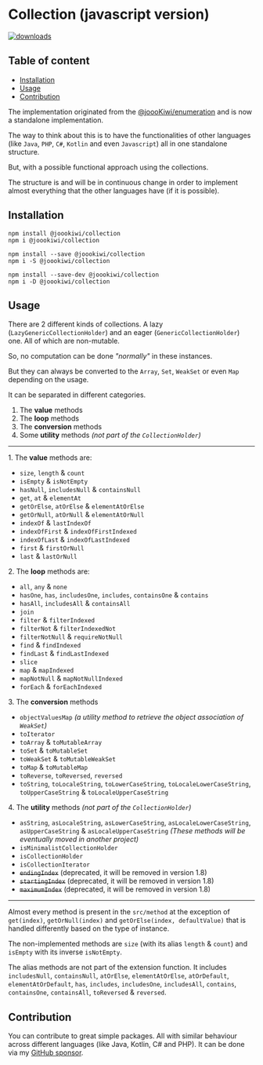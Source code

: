 # Collection (javascript version)
[![downloads](https://img.shields.io/npm/dt/@joookiwi/collection.svg)](https://npm-stat.com/charts.html?package=@joookiwi/collection)

## Table of content
* [Installation](#installation)
* [Usage](#usage)
* [Contribution](#contribution)

The implementation originated from the [@joooKiwi/enumeration](https://github.com/joooKiwi/enumeration)
and is now a standalone implementation.

The way to think about this is to have the functionalities of other languages
(like `Java`, `PHP`, `C#`, `Kotlin` and even `Javascript`)
all in one standalone structure.

But, with a possible functional approach using the collections.

The structure is and will be in continuous change in order
to implement almost everything that the other languages have (if it is possible).

## Installation
```
npm install @joookiwi/collection
npm i @joookiwi/collection

npm install --save @joookiwi/collection
npm i -S @joookiwi/collection

npm install --save-dev @joookiwi/collection
npm i -D @joookiwi/collection
```

## Usage

There are 2 different kinds of collections.
A lazy (`LazyGenericCollectionHolder`) and an eager (`GenericCollectionHolder`) one.
All of which are non-mutable.

So, no computation can be done _"normally"_ in these instances.

But they can always be converted to the `Array`, `Set`, `WeakSet` or even `Map` depending on the usage.

It can be separated in different categories.
1. The **value** methods
2. The **loop** methods
3. The **conversion** methods
4. Some **utility** methods _(not part of the `CollectionHolder`)_

---
<span>1.</span> The **value** methods are:
 - `size`, `length` & `count`
 - `isEmpty` & `isNotEmpty`
 - `hasNull`, `includesNull` & `containsNull`
 - `get`, `at` & `elementAt`
 - `getOrElse`, `atOrElse` & `elementAtOrElse`
 - `getOrNull`, `atOrNull` & `elementAtOrNull`
 - `indexOf` & `lastIndexOf`
 - `indexOfFirst` & `indexOfFirstIndexed`
 - `indexOfLast` & `indexOfLastIndexed`
 - `first` & `firstOrNull`
 - `last` & `lastOrNull`

<span>2.</span> The **loop** methods are:
 - `all`, `any` & `none`
 - `hasOne`, `has`, `includesOne`, `includes`, `containsOne` & `contains`
 - `hasAll`, `includesAll` & `containsAll`
 - `join`
 - `filter` & `filterIndexed`
 - `filterNot` & `filterIndexedNot`
 - `filterNotNull` & `requireNotNull`
 - `find` & `findIndexed`
 - `findLast` & `findLastIndexed`
 - `slice`
 - `map` & `mapIndexed`
 - `mapNotNull` & `mapNotNullIndexed`
 - `forEach` & `forEachIndexed`

<span>3.</span> The **conversion** methods
 - `objectValuesMap` _(a utility method to retrieve the object association of `WeakSet`)_
 - `toIterator`
 - `toArray` & `toMutableArray`
 - `toSet` & `toMutableSet`
 - `toWeakSet` & `toMutableWeakSet`
 - `toMap` & `toMutableMap`
 - `toReverse`, `toReversed`, `reversed`
 - `toString`, `toLocaleString`, `toLowerCaseString`, `toLocaleLowerCaseString`, `toUpperCaseString` & `toLocaleUpperCaseString`

<span>4.</span> The **utility** methods _(not part of the `CollectionHolder`)_
 - `asString`, `asLocaleString`, `asLowerCaseString`, `asLocaleLowerCaseString`, `asUpperCaseString` & `asLocaleUpperCaseString`
   _(These methods will be eventually moved in another project)_
 - `isMinimalistCollectionHolder`
 - `isCollectionHolder`
 - `isCollectionIterator`
 - ~~`endingIndex`~~ (deprecated, it will be removed in version 1.8)
 - ~~`startingIndex`~~ (deprecated, it will be removed in version 1.8)
 - ~~`maximumIndex`~~ (deprecated, it will be removed in version 1.8)

---
Almost every method is present in the `src/method` at the exception of
`get(index)`, `getOrNull(index)` and `getOrElse(index, defaultValue)`
that is handled differently based on the type of instance.

The non-implemented methods are `size` (with its alias `length` & `count`)
and `isEmpty` with its inverse `isNotEmpty`.

The alias methods are not part of the extension function.
It includes `includesNull`, `containsNull`, `atOrElse`,
`elementAtOrElse`, `atOrDefault`, `elementAtOrDefault`,
`has`,
`includes`, `includesOne`, `includesAll`,
`contains`, `containsOne`, `containsAll`,
`toReversed` & `reversed`.

## Contribution
You can contribute to great simple packages.
All with similar behaviour across different languages (like Java, Kotlin, C# and PHP).
It can be done via my [GitHub sponsor](https://github.com/sponsors/joooKiwi).
